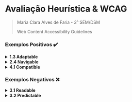 # Avaliação Heurística & WCAG

> Maria Clara Alves de Faria - 3° SEM/DSM
>
> Web Content Accessibility Guidelines

### Exemplos Positivos ✔️

<details>
    <summary><b>1.3 Adaptable</b></summary>
    <br>
    <ul>
        <li>Nesse ponto é abordado a questão de um mesmo conteúdo poder ser apresentado em layouts mais simples sem perder informações e coerência.</li>
        <li>O <em>Google</em> disponibiliza essa opção para usuários experienciando uma conexão mais lenta que querem acessar o e-mail.</li>
    </ul>
    <div align="center">
        <img alt="Layout mais simples para conectividades precárias." src="https://i.imgur.com/lt9BO6H.png">
    </div>
</details>

<details>
    <summary><b>2.4 Navigable</b></summary>
    <br>
    <ul>
        <li>Essa heurística visa a navegabilidade fácil, rápida e intuitiva por parte do usuário para encontrar o que precisam.</li>
        <li>Para facilitar a navegação por seus produtos, a <em>UOL</em> disponibiliza uma divisão por categorias dos mesmos.</li>
    </ul>
    <div align="center">
        <img alt="Código bem-estruturado." src="https://imgur.com/QOIVpSQ.png">
    </div>
</details>

<details>
    <summary><b>4.1 Compatible</b></summary>
    <br>
    <ul>
        <li>O objetivo dessa é maximizar ao máximo as chances de fácil entendimento de usuários, atuais ou futuros, incluindo manutenção desses códigos/páginas.</li>
        <li>Para ilustrar esse ponto, usei o <em>código do meu grupo do API</em>, no qual é possível perceber que as <em>divs</em> têm nomes lógicos de fácil percepção, além de estarem seguindo uma estrutura padrão, em ninho.</li>
    </ul>
    <div align="center">
        <img alt="Navegabilidade melhorada por categorização." src="https://i.imgur.com/wfRA2M3.png">
    </div>
</details>

### Exemplos Negativos ❌

<details>
	<summary><b>3.1 Readable</b></summary>
    <br>
    <ul>
        <li>O objetivo dessa heurística é justamente priorizar a leitura confortável por parte do usuário.</li>
        <li>Objetivo esse que deixa a desejar no site da famosa marca <em>Saint Laurent</em>, que conta com textos demasiadamente pequenos.</li>
    </ul>
    <div align="center">
        <img alt="Textos muito pequenos." src="https://i.imgur.com/RxrePIn.png">
    </div>
</details>

<details>
	<summary><b>3.2 Predictable</b></summary>
    <br>
    <ul>
        <li>Essa heurística visa a navegação preditiva, ou seja, intuitiva, facilitando e providenciando uma melhor experiência por parte do usuário.</li>
        <li>O site de informações acadêmicas dos alunos da <em>Fatec - Prof. Jessen Vidal</em>, na página inícial para divulgação de anúncios gerais, conta com diversas imagens-texto de tamanhos variados e alguns tem link para outras páginas e outras não, porém não possuem identificação alguma, ferindo o princípio de preditividade.</li>
	<li>No exemplo abaixo, a primeira imagem não tem link, ao contrário da segunda, que tem redirecionamento a outra página web, afetando a consistência da navegabilidade.</li>
    </ul>
    <div align="center">
        <img alt="Imagens-texto sem identificação se têm links ou não." src="https://i.imgur.com/HODh5gp.png">
    </div>
</details>
